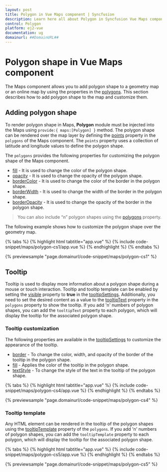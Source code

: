 ```yaml
---
layout: post
title: Polygon in Vue Maps component | Syncfusion
description: Learn here all about Polygon in Syncfusion Vue Maps component of Syncfusion Essential JS 2 and more.
control: Polygon 
platform: ej2-vue
documentation: ug
domainurl: ##DomainURL##
---
```


# Polygon shape in Vue Maps component

The Maps component allows you to add polygon shape to a geometry map or an online map by using the properties in the [polygons](https://ej2.syncfusion.com/vue/documentation/api/maps/polygonSettingsModel/#polygons). This section describes how to add polygon shape to the map and customize them.

## Adding polygon shape

To render polygon shape in Maps, **Polygon** module must be injected into the Maps using `provide:{ maps:[Polygon] }` method. The polygon shape can be rendered over the map layer by defining the [points](https://ej2.syncfusion.com/vue/documentation/api/maps/polygonSettingModel/#points) property in the `polygons` of the Maps component. The `points` property uses a collection of latitude and longitude values to define the polygon shape.

The `polygons` provides the following properties for customizing the polygon shape of the Maps component.

* [fill](https://ej2.syncfusion.com/vue/documentation/api/maps/polygonSettingModel/#fill) - It is used to change the color of the polygon shape.
* [opacity](https://ej2.syncfusion.com/vue/documentation/api/maps/polygonSettingModel/#opacity) - It is used to change the opacity of the polygon shape.
* [borderColor](https://ej2.syncfusion.com/vue/documentation/api/maps/polygonSettingModel/#bordercolor) - It is used to change the color of the border in the polygon shape.
* [borderWidth](https://ej2.syncfusion.com/vue/documentation/api/maps/polygonSettingModel/#borderwidth) - It is used to change the width of the border in the polygon shape.
* [borderOpacity](https://ej2.syncfusion.com/vue/documentation/api/maps/polygonSettingModel/#borderopacity) - It is used to change the opacity of the border in the polygon shape.

> You can also include “n” polygon shapes using the [polygons](https://ej2.syncfusion.com/vue/documentation/api/maps/polygonSettingsModel/#polygons) property.

The following example shows how to customize the polygon shape over the geometry map.

{% tabs %}
{% highlight html tabtitle="app.vue" %}
{% include code-snippet/maps/polygon-cs1/app.vue %}
{% endhighlight %}
{% endtabs %}
        
{% previewsample "page.domainurl/code-snippet/maps/polygon-cs1" %}


## Tooltip

Tooltip is used to display more information about a polygon shape during a mouse or touch interaction. Tooltip and tooltip template can be enabled by setting the [visible](https://ej2.syncfusion.com/vue/documentation/api/maps/polygonTooltipSettingsModel/#visible) property to **true** in the [tooltipSettings](https://ej2.syncfusion.com/vue/documentation/api/maps/polygonTooltipSettingsModel/). Additionally, you need to set the desired content as a value to the [tooltipText](https://ej2.syncfusion.com/vue/documentation/api/maps/polygonSettingModel/#tooltiptext) property in the `polygons` property to show the tooltip. If you add 'n' numbers of polygon shapes, you can add the `tooltipText` property to each polygon, which will display the tooltip for the associated polygon shape.

### Tooltip customization

The following properties are available in the [tooltipSettings](https://ej2.syncfusion.com/vue/documentation/api/maps/polygonTooltipSettingsModel/) to customize the appearance of the tooltip.

* [border](https://ej2.syncfusion.com/vue/documentation/api/maps/polygonTooltipSettingsModel/#border) - To change the color, width, and opacity of the border of the tooltip in the polygon shape.
* [fill](https://ej2.syncfusion.com/vue/documentation/api/maps/polygonTooltipSettingsModel/#fill) - Applies the color of the tooltip in the polygon shape.
* [textStyle](https://ej2.syncfusion.com/vue/documentation/api/maps/polygonTooltipSettingsModel/#textstyle) - To change the style of the text in the tooltip of the polygon shape.

{% tabs %}
{% highlight html tabtitle="app.vue" %}
{% include code-snippet/maps/polygon-cs4/app.vue %}
{% endhighlight %}
{% endtabs %}
        
{% previewsample "page.domainurl/code-snippet/maps/polygon-cs4" %}

### Tooltip template

Any HTML element can be rendered in the tooltip of the polygon shapes using the [tooltipTemplate](https://ej2.syncfusion.com/vue/documentation/api/maps/polygonSettingModel/#tooltiptemplate) property of the `polygons`. If you add 'n' numbers of polygon shapes, you can add the `tooltipTemplate` property to each polygon, which will display the tooltip for the associated polygon shape.

{% tabs %}
{% highlight html tabtitle="app.vue" %}
{% include code-snippet/maps/polygon-cs5/app.vue %}
{% endhighlight %}
{% endtabs %}
        
{% previewsample "page.domainurl/code-snippet/maps/polygon-cs5" %}

